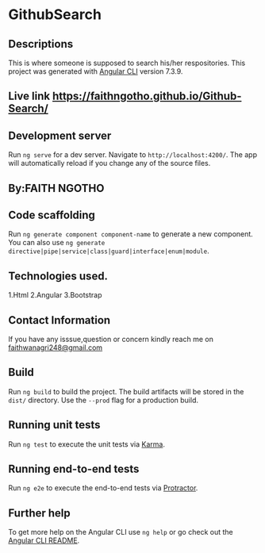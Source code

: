 # GithubSearch

## Descriptions

This is where someone is supposed to search his/her respositories.
This project was generated with [Angular CLI](https://github.com/angular/angular-cli) version 7.3.9.

## Live link https://faithngotho.github.io/Github-Search/



## Development server

Run `ng serve` for a dev server. Navigate to `http://localhost:4200/`. The app will automatically reload if you change any of the source files.
## By:FAITH NGOTHO

## Code scaffolding

Run `ng generate component component-name` to generate a new component. You can also use `ng generate directive|pipe|service|class|guard|interface|enum|module`.
## Technologies used.

1.Html
2.Angular
3.Bootstrap

## Contact Information
If you have any isssue,question or concern kindly reach me on faithwanagri248@gmail.com

## Build

Run `ng build` to build the project. The build artifacts will be stored in the `dist/` directory. Use the `--prod` flag for a production build.

## Running unit tests

Run `ng test` to execute the unit tests via [Karma](https://karma-runner.github.io).

## Running end-to-end tests

Run `ng e2e` to execute the end-to-end tests via [Protractor](http://www.protractortest.org/).

## Further help

To get more help on the Angular CLI use `ng help` or go check out the [Angular CLI README](https://github.com/angular/angular-cli/blob/master/README.md).
